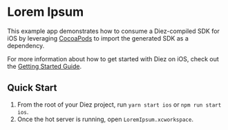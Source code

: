 # Lorem Ipsum

This example app demonstrates how to consume a Diez-compiled SDK for iOS by leveraging [CocoaPods](https://cocoapods.org) to import the generated SDK as a dependency.

For more information about how to get started with Diez on iOS, check out the [Getting Started Guide](https://diez.org/getting-started/swift.html).

## Quick Start

1. From the root of your Diez project, run `yarn start ios` or `npm run start ios`.
2. Once the hot server is running, open `LoremIpsum.xcworkspace`.
